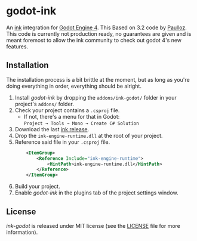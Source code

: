 # godot-ink

An [ink](https://github.com/inkle/ink) integration for [Godot Engine 4](https://github.com/godotengine/godot). This  Based on 3.2 code by [Paulloz](https://github.com/paulloz/godot-ink/).
This code is currently not production ready, no guarantees are given and is meant foremost to allow the ink community to check out godot 4's new features.

## Installation

The installation process is a bit brittle at the moment, but as long as you're doing everything in order, everything should be alright.

1. Install *godot-ink* by dropping the `addons/ink-godot/` folder in your project's `addons/` folder.
1. Check your project contains a `.csproj` file.
	* If not, there's a menu for that in Godot:  
	`Project → Tools → Mono → Create C# Solution`
1. Download the last [ink release](https://github.com/inkle/ink/releases).
1. Drop the `ink-engine-runtime.dll` at the root of your project.
1. Reference said file in your `.csproj` file.
	```xml
		<ItemGroup>
			<Reference Include="ink-engine-runtime">
				<HintPath>ink-engine-runtime.dll</HintPath>
			</Reference>
		</ItemGroup>
	```
1. Build your project.
1. Enable *godot-ink* in the plugins tab of the project settings window.

## License

*ink-godot* is released under MIT license (see the [LICENSE](/LICENSE) file for more information).
